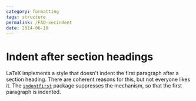 ```yaml
---
category: formatting
tags: structure
permalink: /FAQ-secindent
date: 2014-06-10
---
```


# Indent after section headings

LaTeX implements a style that doesn't indent the first paragraph
after a section heading.  There are coherent reasons for this, but not
everyone likes it.
The [`indentfirst`](https://ctan.org/pkg/indentfirst) package
suppresses the mechanism, so that the first paragraph is
indented.

